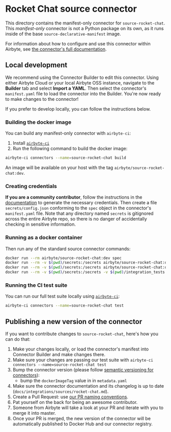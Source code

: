 # Rocket Chat source connector

This directory contains the manifest-only connector for `source-rocket-chat`.
This _manifest-only_ connector is not a Python package on its own, as it runs inside of the base `source-declarative-manifest` image.

For information about how to configure and use this connector within Airbyte, see [the connector's full documentation](https://docs.airbyte.com/integrations/sources/rocket-chat).

## Local development

We recommend using the Connector Builder to edit this connector.
Using either Airbyte Cloud or your local Airbyte OSS instance, navigate to the **Builder** tab and select **Import a YAML**.
Then select the connector's `manifest.yaml` file to load the connector into the Builder. You're now ready to make changes to the connector!

If you prefer to develop locally, you can follow the instructions below.

### Building the docker image

You can build any manifest-only connector with `airbyte-ci`:

1. Install [`airbyte-ci`](https://github.com/airbytehq/airbyte/blob/master/airbyte-ci/connectors/pipelines/README.md)
2. Run the following command to build the docker image:

```bash
airbyte-ci connectors --name=source-rocket-chat build
```

An image will be available on your host with the tag `airbyte/source-rocket-chat:dev`.

### Creating credentials

**If you are a community contributor**, follow the instructions in the [documentation](https://docs.airbyte.com/integrations/sources/rocket-chat)
to generate the necessary credentials. Then create a file `secrets/config.json` conforming to the `spec` object in the connector's `manifest.yaml` file.
Note that any directory named `secrets` is gitignored across the entire Airbyte repo, so there is no danger of accidentally checking in sensitive information.

### Running as a docker container

Then run any of the standard source connector commands:

```bash
docker run --rm airbyte/source-rocket-chat:dev spec
docker run --rm -v $(pwd)/secrets:/secrets airbyte/source-rocket-chat:dev check --config /secrets/config.json
docker run --rm -v $(pwd)/secrets:/secrets airbyte/source-rocket-chat:dev discover --config /secrets/config.json
docker run --rm -v $(pwd)/secrets:/secrets -v $(pwd)/integration_tests:/integration_tests airbyte/source-rocket-chat:dev read --config /secrets/config.json --catalog /integration_tests/configured_catalog.json
```

### Running the CI test suite

You can run our full test suite locally using [`airbyte-ci`](https://github.com/airbytehq/airbyte/blob/master/airbyte-ci/connectors/pipelines/README.md):

```bash
airbyte-ci connectors --name=source-rocket-chat test
```

## Publishing a new version of the connector

If you want to contribute changes to `source-rocket-chat`, here's how you can do that:
1. Make your changes locally, or load the connector's manifest into Connector Builder and make changes there.
2. Make sure your changes are passing our test suite with `airbyte-ci connectors --name=source-rocket-chat test`
3. Bump the connector version (please follow [semantic versioning for connectors](https://docs.airbyte.com/contributing-to-airbyte/resources/pull-requests-handbook/#semantic-versioning-for-connectors)):
    - bump the `dockerImageTag` value in in `metadata.yaml`
4. Make sure the connector documentation and its changelog is up to date (`docs/integrations/sources/rocket-chat.md`).
5. Create a Pull Request: use [our PR naming conventions](https://docs.airbyte.com/contributing-to-airbyte/resources/pull-requests-handbook/#pull-request-title-convention).
6. Pat yourself on the back for being an awesome contributor.
7. Someone from Airbyte will take a look at your PR and iterate with you to merge it into master.
8. Once your PR is merged, the new version of the connector will be automatically published to Docker Hub and our connector registry.
